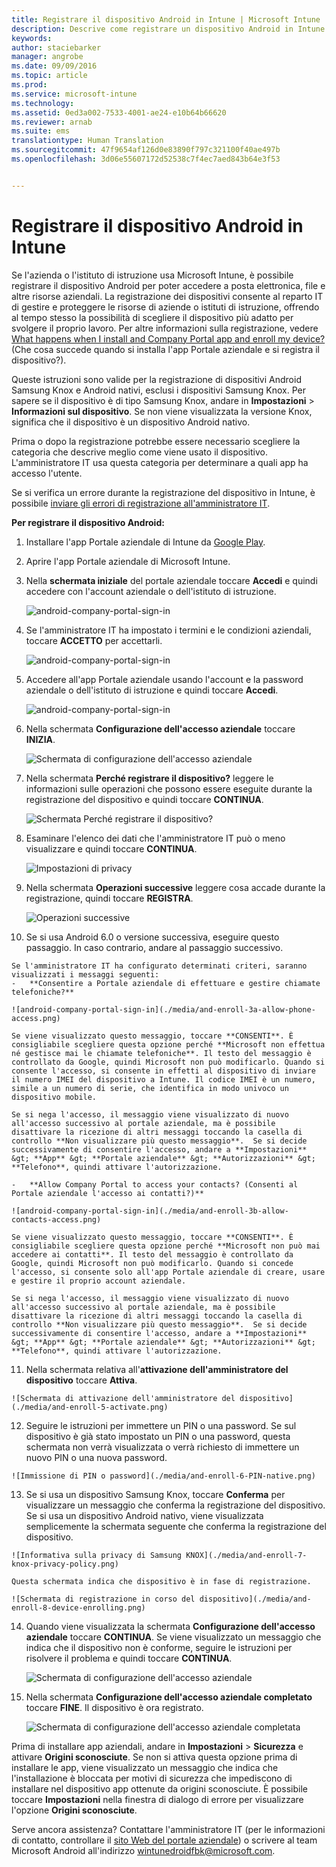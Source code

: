 ```yaml
---
title: Registrare il dispositivo Android in Intune | Microsoft Intune
description: Descrive come registrare un dispositivo Android in Intune
keywords: 
author: staciebarker
manager: angrobe
ms.date: 09/09/2016
ms.topic: article
ms.prod: 
ms.service: microsoft-intune
ms.technology: 
ms.assetid: 0ed3a002-7533-4001-ae24-e10b64b66620
ms.reviewer: arnab
ms.suite: ems
translationtype: Human Translation
ms.sourcegitcommit: 47f9654af126d0e83890f797c321100f40ae497b
ms.openlocfilehash: 3d06e55607172d52538c7f4ec7aed843b64e3f53


---
```



# Registrare il dispositivo Android in Intune

Se l'azienda o l'istituto di istruzione usa Microsoft Intune, è possibile registrare il dispositivo Android per poter accedere a posta elettronica, file e altre risorse aziendali. La registrazione dei dispositivi consente al reparto IT di gestire e proteggere le risorse di aziende o istituti di istruzione, offrendo al tempo stesso la possibilità di scegliere il dispositivo più adatto per svolgere il proprio lavoro. Per altre informazioni sulla registrazione, vedere [What happens when I install and Company Portal app and enroll my device?](what-happens-if-you-install-the-Company-Portal-app-and-enroll-your-device-in-intune-android.md) (Che cosa succede quando si installa l'app Portale aziendale e si registra il dispositivo?).

Queste istruzioni sono valide per la registrazione di dispositivi Android Samsung Knox e Android nativi, esclusi i dispositivi Samsung Knox. Per sapere se il dispositivo è di tipo Samsung Knox, andare in **Impostazioni** &gt; **Informazioni sul dispositivo**. Se non viene visualizzata la versione Knox, significa che il dispositivo è un dispositivo Android nativo.

Prima o dopo la registrazione potrebbe essere necessario scegliere la categoria che descrive meglio come viene usato il dispositivo. L'amministratore IT usa questa categoria per determinare a quali app ha accesso l'utente.

Se si verifica un errore durante la registrazione del dispositivo in Intune, è possibile [inviare gli errori di registrazione all'amministratore IT](send-enrollment-errors-to-your-it-administrator-android.md).

**Per registrare il dispositivo Android:**

1.  Installare l'app Portale aziendale di Intune da [Google Play](http://play.google.com/store/apps/details?id=com.microsoft.windowsintune.companyportal).

2.  Aprire l'app Portale aziendale di Microsoft Intune.

3.  Nella **schermata iniziale** del portale aziendale toccare **Accedi** e quindi accedere con l'account aziendale o dell'istituto di istruzione.

    ![android-company-portal-sign-in](./media/and-enroll-0-welcome-screen.png)   

4.  Se l'amministratore IT ha impostato i termini e le condizioni aziendali, toccare **ACCETTO** per accettarli.

    ![android-company-portal-sign-in](./media/and-enroll-3-accept-terms.png)

5.  Accedere all'app Portale aziendale usando l'account e la password aziendale o dell'istituto di istruzione e quindi toccare **Accedi**.

    ![android-company-portal-sign-in](./media/and-enroll-2-cp-sign-in.png)

6.  Nella schermata **Configurazione dell'accesso aziendale** toccare **INIZIA**.

    ![Schermata di configurazione dell'accesso aziendale](./media/and-enroll-4a-comp-access-setup.png)

7.  Nella schermata **Perché registrare il dispositivo?** leggere le informazioni sulle operazioni che possono essere eseguite durante la registrazione del dispositivo e quindi toccare **CONTINUA**.

    ![Schermata Perché registrare il dispositivo?](./media/and-enroll-4b-why-enroll.png)

8.  Esaminare l'elenco dei dati che l'amministratore IT può o meno visualizzare e quindi toccare **CONTINUA**.

    ![Impostazioni di privacy](./media/and-enroll-4c-we-care-privacy.png)

9.  Nella schermata **Operazioni successive** leggere cosa accade durante la registrazione, quindi toccare **REGISTRA**.

    ![Operazioni successive](./media/and-enroll-4d-what-comes-next.png)

10.  Se si usa Android 6.0 o versione successiva, eseguire questo passaggio. In caso contrario, andare al passaggio successivo.

    Se l'amministratore IT ha configurato determinati criteri, saranno visualizzati i messaggi seguenti:
    -   **Consentire a Portale aziendale di effettuare e gestire chiamate telefoniche?**

    ![android-company-portal-sign-in](./media/and-enroll-3a-allow-phone-access.png)

    Se viene visualizzato questo messaggio, toccare **CONSENTI**. È consigliabile scegliere questa opzione perché **Microsoft non effettua né gestisce mai le chiamate telefoniche**. Il testo del messaggio è controllato da Google, quindi Microsoft non può modificarlo. Quando si consente l'accesso, si consente in effetti al dispositivo di inviare il numero IMEI del dispositivo a Intune. Il codice IMEI è un numero, simile a un numero di serie, che identifica in modo univoco un dispositivo mobile.

    Se si nega l'accesso, il messaggio viene visualizzato di nuovo all'accesso successivo al portale aziendale, ma è possibile disattivare la ricezione di altri messaggi toccando la casella di controllo **Non visualizzare più questo messaggio**.  Se si decide successivamente di consentire l'accesso, andare a **Impostazioni** &gt; **App** &gt; **Portale aziendale** &gt; **Autorizzazioni** &gt; **Telefono**, quindi attivare l'autorizzazione.

    -   **Allow Company Portal to access your contacts? (Consenti al Portale aziendale l'accesso ai contatti?)**

    ![android-company-portal-sign-in](./media/and-enroll-3b-allow-contacts-access.png)

    Se viene visualizzato questo messaggio, toccare **CONSENTI**. È consigliabile scegliere questa opzione perché **Microsoft non può mai accedere ai contatti**. Il testo del messaggio è controllato da Google, quindi Microsoft non può modificarlo. Quando si concede l'accesso, si consente solo all'app Portale aziendale di creare, usare e gestire il proprio account aziendale.

    Se si nega l'accesso, il messaggio viene visualizzato di nuovo all'accesso successivo al portale aziendale, ma è possibile disattivare la ricezione di altri messaggi toccando la casella di controllo **Non visualizzare più questo messaggio**.  Se si decide successivamente di consentire l'accesso, andare a **Impostazioni** &gt; **App** &gt; **Portale aziendale** &gt; **Autorizzazioni** &gt; **Telefono**, quindi attivare l'autorizzazione.

11.  Nella schermata relativa all'**attivazione dell'amministratore del dispositivo** toccare **Attiva**.

    ![Schermata di attivazione dell'amministratore del dispositivo](./media/and-enroll-5-activate.png)

12.  Seguire le istruzioni per immettere un PIN o una password. Se sul dispositivo è già stato impostato un PIN o una password, questa schermata non verrà visualizzata o verrà richiesto di immettere un nuovo PIN o una nuova password.

    ![Immissione di PIN o password](./media/and-enroll-6-PIN-native.png)

13.  Se si usa un dispositivo Samsung Knox, toccare **Conferma** per visualizzare un messaggio che conferma la registrazione del dispositivo. Se si usa un dispositivo Android nativo, viene visualizzata semplicemente la schermata seguente che conferma la registrazione del dispositivo.

    ![Informativa sulla privacy di Samsung KNOX](./media/and-enroll-7-knox-privacy-policy.png)

    Questa schermata indica che dispositivo è in fase di registrazione.

    ![Schermata di registrazione in corso del dispositivo](./media/and-enroll-8-device-enrolling.png)

14. Quando viene visualizzata la schermata **Configurazione dell'accesso aziendale** toccare **CONTINUA**. Se viene visualizzato un messaggio che indica che il dispositivo non è conforme, seguire le istruzioni per risolvere il problema e quindi toccare **CONTINUA**.

    ![Schermata di configurazione dell'accesso aziendale](./media/and-enroll-9-comp-access-setup.png)  

11. Nella schermata **Configurazione dell'accesso aziendale completato** toccare **FINE**. Il dispositivo è ora registrato.

    ![Schermata di configurazione dell'accesso aziendale completata](./media/and-enroll-10-comp-access-setup-complete.png)

Prima di installare app aziendali, andare in **Impostazioni** &gt; **Sicurezza** e attivare **Origini sconosciute**. Se non si attiva questa opzione prima di installare le app, viene visualizzato un messaggio che indica che l'installazione è bloccata per motivi di sicurezza che impediscono di installare nel dispositivo app ottenute da origini sconosciute. È possibile toccare **Impostazioni** nella finestra di dialogo di errore per visualizzare l'opzione **Origini sconosciute**.

Serve ancora assistenza? Contattare l'amministratore IT (per le informazioni di contatto, controllare il [sito Web del portale aziendale](http://portal.manage.microsoft.com)) o scrivere al team Microsoft Android all'indirizzo wintunedroidfbk@microsoft.com.






<!--HONumber=Sep16_HO2-->


